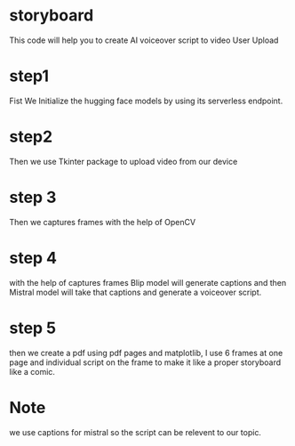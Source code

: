 # storyboard
This code will help you to create AI voiceover script to video User Upload
# step1
Fist We Initialize the hugging face models by using its serverless endpoint.

# step2
Then we use Tkinter package to upload video from our device

# step 3
Then we captures frames with the help of OpenCV 

# step 4
with the help of captures frames Blip model will generate captions and then Mistral model will take that captions and generate a voiceover script.

# step 5
then we create a pdf using pdf pages and matplotlib, I use 6 frames at one page and individual script on the frame to make it like a proper storyboard like a comic. 

# Note
we use captions for mistral so the script can be relevent to our topic.

